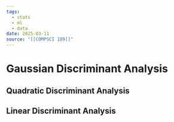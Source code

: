 ```yaml
---
tags:
  - stats
  - ml
  - data
date: 2025-03-11
source: "[[COMPSCI 189]]"
---
```

# Gaussian Discriminant Analysis

## Quadratic Discriminant Analysis

## Linear Discriminant Analysis

